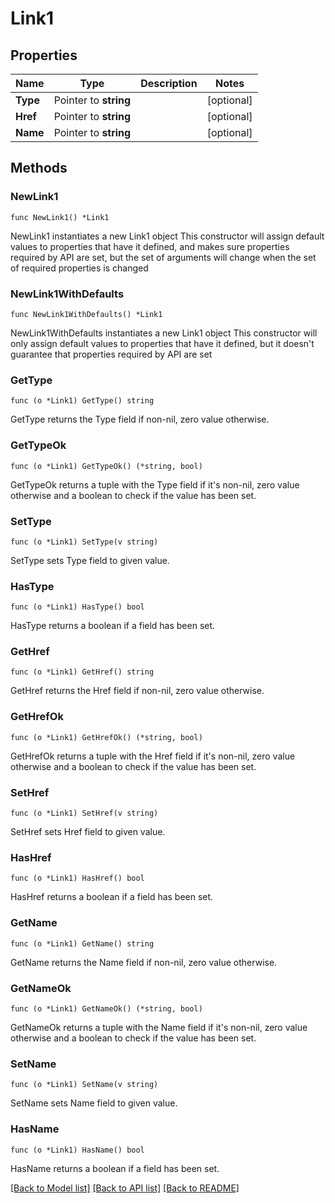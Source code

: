 # Link1

## Properties

Name | Type | Description | Notes
------------ | ------------- | ------------- | -------------
**Type** | Pointer to **string** |  | [optional] 
**Href** | Pointer to **string** |  | [optional] 
**Name** | Pointer to **string** |  | [optional] 

## Methods

### NewLink1

`func NewLink1() *Link1`

NewLink1 instantiates a new Link1 object
This constructor will assign default values to properties that have it defined,
and makes sure properties required by API are set, but the set of arguments
will change when the set of required properties is changed

### NewLink1WithDefaults

`func NewLink1WithDefaults() *Link1`

NewLink1WithDefaults instantiates a new Link1 object
This constructor will only assign default values to properties that have it defined,
but it doesn't guarantee that properties required by API are set

### GetType

`func (o *Link1) GetType() string`

GetType returns the Type field if non-nil, zero value otherwise.

### GetTypeOk

`func (o *Link1) GetTypeOk() (*string, bool)`

GetTypeOk returns a tuple with the Type field if it's non-nil, zero value otherwise
and a boolean to check if the value has been set.

### SetType

`func (o *Link1) SetType(v string)`

SetType sets Type field to given value.

### HasType

`func (o *Link1) HasType() bool`

HasType returns a boolean if a field has been set.

### GetHref

`func (o *Link1) GetHref() string`

GetHref returns the Href field if non-nil, zero value otherwise.

### GetHrefOk

`func (o *Link1) GetHrefOk() (*string, bool)`

GetHrefOk returns a tuple with the Href field if it's non-nil, zero value otherwise
and a boolean to check if the value has been set.

### SetHref

`func (o *Link1) SetHref(v string)`

SetHref sets Href field to given value.

### HasHref

`func (o *Link1) HasHref() bool`

HasHref returns a boolean if a field has been set.

### GetName

`func (o *Link1) GetName() string`

GetName returns the Name field if non-nil, zero value otherwise.

### GetNameOk

`func (o *Link1) GetNameOk() (*string, bool)`

GetNameOk returns a tuple with the Name field if it's non-nil, zero value otherwise
and a boolean to check if the value has been set.

### SetName

`func (o *Link1) SetName(v string)`

SetName sets Name field to given value.

### HasName

`func (o *Link1) HasName() bool`

HasName returns a boolean if a field has been set.


[[Back to Model list]](../README.md#documentation-for-models) [[Back to API list]](../README.md#documentation-for-api-endpoints) [[Back to README]](../README.md)


